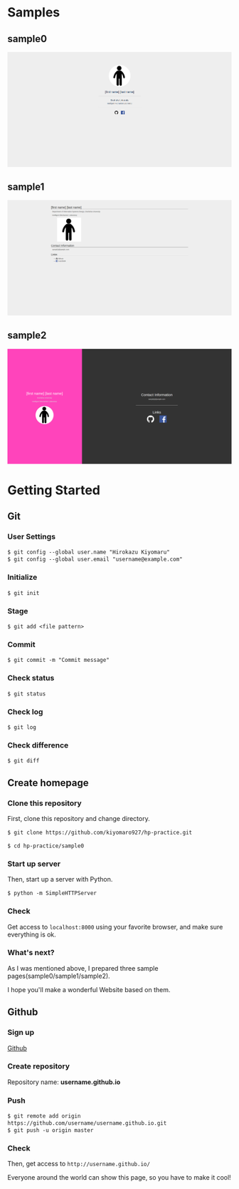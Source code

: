 # Samples

## sample0

![sample0](image/sample0.png)

## sample1

![sample1](image/sample1.png)

## sample2

![sample2](image/sample2.png)


# Getting Started

## Git

### User Settings

```
$ git config --global user.name "Hirokazu Kiyomaru"
$ git config --global user.email "username@example.com"
```

### Initialize

```
$ git init
```

### Stage

```
$ git add <file pattern>
```

### Commit

```
$ git commit -m "Commit message"
```

### Check status

```
$ git status
```

### Check log

```
$ git log
```

### Check difference

```
$ git diff
```


## Create homepage

### Clone this repository

First, clone this repository and change directory.

```
$ git clone https://github.com/kiyomaro927/hp-practice.git
```

```
$ cd hp-practice/sample0
```

### Start up server

Then, start up a server with Python.

```
$ python -m SimpleHTTPServer
```

### Check

Get access to ```localhost:8000``` using your favorite browser, and make sure everything is ok.

### What's next?

As I was mentioned above, I prepared three sample pages(sample0/sample1/sample2).

I hope you'll make a wonderful Website based on them.

## Github

### Sign up

[Github](https://github.com/)

### Create repository

Repository name: __username.github.io__

### Push

```
$ git remote add origin https://github.com/username/username.github.io.git
$ git push -u origin master
```

### Check

Then, get access to ```http://username.github.io/```

Everyone around the world can show this page, so you have to make it cool!


